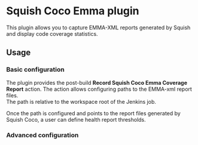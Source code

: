 # Squish Coco Emma plugin

This plugin allows you to capture EMMA-XML reports generated by Squish and display code coverage statistics.

## Usage

### Basic configuration
The plugin provides the post-build **Record Squish Coco Emma Coverage Report** action. The action allows configuring paths to the EMMA-xml report files.  
The path is relative to the workspace root of the Jenkins job.

Once the path is configured and points to the report files generated by Squish Coco, a user can define health report thresholds.

### Advanced configuration
